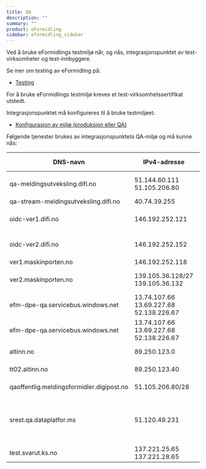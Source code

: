 ```yaml
---
title: QA
description: ""
summary: ""
product: eFormidling
sidebar: eformidling_sidebar
---
```


Ved å bruke eFormidlings testmiljø når, og nås, integrasjonspunktet av test-virksomheter og test-innbyggere.

Se mer om testing av eFormidling på:

- [Testing](../Testing/)

For å bruke eFormidlings testmiljø kreves et test-virksomhetssertifikat utstedt.

Integrasjonspunktet må konfigureres til å bruke testmiljøet:

- [Konfigurasjon av miljø (produksjon eller QA)](../installasjon/installasjon#miljø-produksjon-eller-qa)

Følgende tjenester brukes av integrasjonspunktets QA-miljø og må kunne nås:

| DNS-navn                                  | IPv4-adresse                                        | Port  | Tjeneste | Beskrivelse                                                                              | Inn-/utgående trafikk |
|-------------------------------------------|-----------------------------------------------------|-------|----------|------------------------------------------------------------------------------------------|-----------------------|
| qa-meldingsutveksling.difi.no             | 51.144.60.111 <br/> 51.105.206.80                   | 443   | Alle     | eFormidling, diverse tjenester, adresseoppslag m.m.                                      | utgående              |
| qa-stream-meldingsutveksling.difi.no      | 40.74.39.255                                        | 443   | Alle     | eFormidling, logging                                                                     | utgående              |
| oidc-ver1.difi.no                         | 146.192.252.121                                     | 443   | Alle     | ID-porten oidc-provider, verifikasjon 1-miljøet                                          | utgående              |
| oidc-ver2.difi.no                         | 146.192.252.152                                     | 443   | Alle     | ID-porten oidc-provider, verifikasjon 2-miljøet                                          | utgående              |
| ver1.maskinporten.no                      | 146.192.252.118                                     | 443   | Alle     | Maskinporten                                                                             | utgående              |
| ver2.maskinporten.no                      | 139.105.36.128/27 <br/> 139.105.36.132              | 443   | Alle     | Maskinporten, ny adresse f.o.m ca 01.09.2022                                             | utgående              |
| efm-dpe-qa.servicebus.windows.net         | 13.74.107.66 <br/> 13.69.227.68 <br/> 52.138.226.67 | 443   | DPE      | Azure Service Bus, HTTP/REST API                                                         | utgående              |
| efm-dpe-qa.servicebus.windows.net         | 13.74.107.66 <br/> 13.69.227.68 <br/> 52.138.226.67 | 5671  | DPE      | Azure Service Bus, AMQP med TLS                                                          | utgående              |
| altinn.no                                 | 89.250.123.0                                        | 443   | DPO      | Altinn formidlingstjeneste                                                               | utgående              |
| tt02.altinn.no                            | 89.250.123.40                                       | 443   | DPV      | Altinn formidlingstjeneste                                                               | utgående              |
| qaoffentlig.meldingsformidler.digipost.no | 51.105.206.80/28                                    | 443   | DPI      | Meldingsformidler for DPI-meldinger                                                      | utgående              |
| srest.qa.dataplatfor.ms                   | 51.120.49.231                                       | 443   | DPI      | For ny transportinfrastruktur i Digital postkasse, rest-endepunkt aksesspunkt i hjørne 2 | utgående              |
| test.svarut.ks.no                         | 137.221.25.65 <br/> 137.221.28.65                   | 443   | DPF      | KS SvarUt og SvarInn                                                                     | utgående              |
